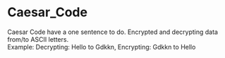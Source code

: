 # Caesar_Code

Caesar Code have a one sentence to do. Encrypted and decrypting data from/to ASCII letters.
</br>
Example: Decrypting: Hello to Gdkkn, Encrypting: Gdkkn to Hello
